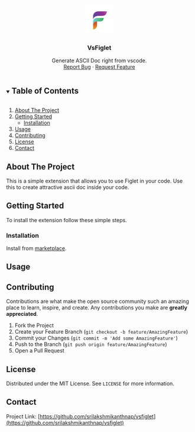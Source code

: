 <p align="center">
  <a href="https://github.com/srilakshmikanthnap/vsfiglet">
    <img src="images/logo.png" alt="Logo" width="80" height="80">
  </a>

  <h3 align="center">VsFiglet</h3>

  <p align="center">
    Generate ASCII Doc right from vscode.
    <br />
    <a href="https://github.com/srilakshmikanthnap/vsfiglet/issues">Report Bug</a>
    ·
    <a href="https://github.com/srilakshmikanthnap/vsfiglet/issues">Request Feature</a>
  </p>
</p>


<!-- TABLE OF CONTENTS -->
<details open="open">
  <summary><h2 style="display: inline-block">Table of Contents</h2></summary>
  <ol>
    <li>
      <a href="#about-the-project">About The Project</a>
    </li>
    <li>
      <a href="#getting-started">Getting Started</a>
      <ul>
        <li><a href="#installation">Installation</a></li>
      </ul>
    </li>
    <li><a href="#usage">Usage</a></li>
    <li><a href="#contributing">Contributing</a></li>
    <li><a href="#license">License</a></li>
    <li><a href="#contact">Contact</a></li>
  </ol>
</details>

<!-- ABOUT THE PROJECT -->
## About The Project

This is a simple extension that allows you to use Figlet in your code. Use this to create attractive ascii doc inside your code.

<!-- GETTING STARTED -->
## Getting Started

To install the extension follow these simple steps.

### Installation

Install from [marketplace](https://marketplace.visualstudio.com/items?itemName=srilakshmikanthanp.vsfiglet).

<!-- USAGE EXAMPLES -->
## Usage


<!-- CONTRIBUTING -->
## Contributing

Contributions are what make the open source community such an amazing place to learn, inspire, and create. Any contributions you make are **greatly appreciated**.

1. Fork the Project
2. Create your Feature Branch (`git checkout -b feature/AmazingFeature`)
3. Commit your Changes (`git commit -m 'Add some AmazingFeature'`)
4. Push to the Branch (`git push origin feature/AmazingFeature`)
5. Open a Pull Request

<!-- LICENSE -->
## License

Distributed under the MIT License. See `LICENSE` for more information.

<!-- CONTACT -->
## Contact

Project Link: [https://github.com/srilakshmikanthnap/vsfiglet](https://github.com/srilakshmikanthnap/vsfiglet)
